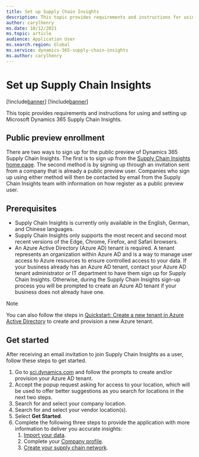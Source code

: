 ```yaml
---
title: Set up Supply Chain Insights
description: This topic provides requirements and instructions for using and setting up Microsoft Dynamics 365 Supply Chain Insights.
author: carylhenry
ms.date: 10/12/2021
ms.topic: article
audience: Application User
ms.search.region: Global
ms.service: dynamics-365-supply-chain-insights
ms.author: carylhenry
---
```


# Set up Supply Chain Insights

[!include[banner](includes/banner.md)]
[!include[banner](includes/preview-banner.md)]

This topic provides requirements and instructions for using and setting up Microsoft Dynamics 365 Supply Chain Insights.

## Public preview enrollment

There are two ways to sign up for the public preview of Dynamics 365 Supply Chain Insights. The first is to sign up from the [Supply Chain Insights home page](https://dynamics.microsoft.com/supply-chain-insights/). The second method is by signing up through an invitation sent from a company that is already a public preview user. Companies who sign up using either method will then be contacted by email from the Supply Chain Insights team with information on how register as a public preview user.

## Prerequisites

- Supply Chain Insights is currently only available in the English, German, and Chinese languages.
- Supply Chain Insights only supports the most recent and second most recent versions of the Edge, Chrome, Firefox, and Safari browsers.
- An Azure Active Directory (Azure AD) tenant is required. A tenant represents an organization within Azure AD and is a way to manage user access to Azure resources to ensure controlled access to your data. If your business already has an Azure AD tenant, contact your Azure AD tenant administrator or IT department to have them sign up for Supply Chain Insights. Otherwise, during the Supply Chain Insights sign-up process you will be prompted to create an Azure AD tenant if your business does not already have one. 

>[!NOTE]
>You can also follow the steps in [Quickstart: Create a new tenant in Azure Active Directory](/fraud-protection/provision-azure-tenant#create-and-provision-a-new-tenant-in-azure-ad) to create and provision a new Azure tenant.

## Get started

After receiving an email invitation to join Supply Chain Insights as a user, follow these steps to get started.

1. Go to [sci.dynamics.com](https://sci.dynamics.com/) and follow the prompts to create and/or provision your Azure AD tenant. 
1. Accept the popup request asking for access to your location, which will be used to offer better suggestions as you search for locations in the next two steps.
1. Search for and select your company location. 
1. Search for and select your vendor location(s). 
1. Select **Get Started**. 
1. Complete the following three steps to provide the application with more information to deliver you accurate insights:
    1. [Import your data](ingestion.md).
    1. Complete your [Company profile](company-profile.md).
    1. [Create your supply chain network](partners.md).
